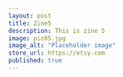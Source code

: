 ```yaml
---
layout: post
title: Zine5
description: This is zine 5
image: pic05.jpg
image_alt: "Placeholder image"
store_url: https://etsy.com
published: true
---
```

